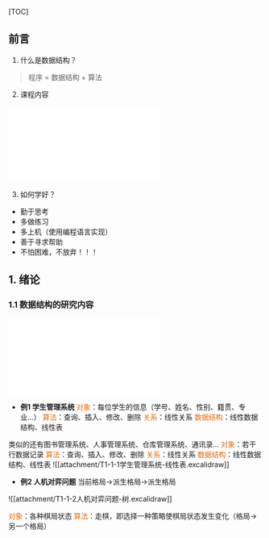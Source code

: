 [TOC]

## 前言
1. 什么是数据结构？

> 程序 = 数据结构 + 算法

2. 课程内容

![课程内容.km](attachment/课程内容.km.md)
 
3. 如何学好？
- 勤于思考
- 多做练习
- 多上机（使用编程语言实现）
- 善于寻求帮助
- 不怕困难，不放弃！！！

## 1. 绪论
### 1.1 数据结构的研究内容
![数据结构的研究内容.km](attachment/数据结构的研究内容.km.md)

- **例1 学生管理系统**
<font color="#e36c09">对象</font>：每位学生的信息（学号、姓名、性别、籍贯、专业...）
<font color="#e36c09">算法</font>：查询、插入、修改、删除
<font color="#e36c09">关系</font>：线性关系
<font color="#e36c09">数据结构</font>：线性数据结构、线性表

类似的还有图书管理系统、人事管理系统、仓库管理系统、通讯录...
<font color="#e36c09">对象</font>：若干行数据记录
<font color="#e36c09">算法</font>：查询、插入、修改、删除
<font color="#e36c09">关系</font>：线性关系
<font color="#e36c09">数据结构</font>：线性数据结构、线性表
![[attachment/T1-1-1学生管理系统-线性表.excalidraw]]


- **例2 人机对弈问题**
当前格局->派生格局->派生格局

![[attachment/T1-1-2人机对弈问题-树.excalidraw]]

<font color="#e36c09">对象</font>：各种棋局状态
<font color="#e36c09">算法</font>：走棋，即选择一种策略使棋局状态发生变化（格局->另一个格局）
